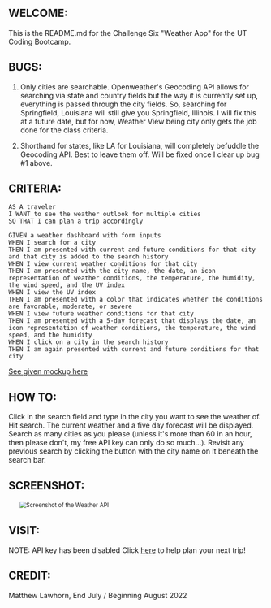 ## WELCOME:
This is the README.md for the Challenge Six "Weather App" for the UT Coding Bootcamp.

## BUGS:

1) Only cities are searchable. Openweather's Geocoding API allows for searching via state and country fields but the way it is currently set up, everything is passed through the city fields. So, searching for Springfield, Louisiana will still give you Springfield, Illinois. I will fix this at a future date, but for now, Weather View being city only gets the job done for the class criteria.

2) Shorthand for states, like LA for Louisiana, will completely befuddle the Geocoding API. Best to leave them off. Will be fixed once I clear up bug #1 above.

## CRITERIA: 

```
AS A traveler
I WANT to see the weather outlook for multiple cities
SO THAT I can plan a trip accordingly
```

```
GIVEN a weather dashboard with form inputs
WHEN I search for a city
THEN I am presented with current and future conditions for that city and that city is added to the search history
WHEN I view current weather conditions for that city
THEN I am presented with the city name, the date, an icon representation of weather conditions, the temperature, the humidity, the wind speed, and the UV index
WHEN I view the UV index
THEN I am presented with a color that indicates whether the conditions are favorable, moderate, or severe
WHEN I view future weather conditions for that city
THEN I am presented with a 5-day forecast that displays the date, an icon representation of weather conditions, the temperature, the wind speed, and the humidity
WHEN I click on a city in the search history
THEN I am again presented with current and future conditions for that city
```

[See given mockup here](./assets/images/06_WAPIdemo.png)

## HOW TO:

Click in the search field and type in the city you want to see the weather of. Hit search. The current weather and a five day forecast will be displayed. Search as many cities as you please (unless it's more than 60 in an hour, then please don't, my free API key can only do so much...). Revisit any previous search by clicking the button with the city name on it beneath the search bar.


## SCREENSHOT:
<img style="transform: scale(0.8)" src="./assets/images/wv-screenshot.png" alt="Screenshot of the Weather API"/>

## VISIT:
NOTE: API key has been disabled
Click [here](https://lawhornmatt.github.io/MyWeatherChannel/) to help plan your next trip!

## CREDIT:
Matthew Lawhorn, End July / Beginning August 2022
